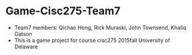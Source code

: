 # Game-Cisc275-Team7
* Team7 members: Qichao Hong, Rick Muraski, John Townsend, Khaliq Gatson
* This is a game project for course cisc275 2015fall University of Delaware
